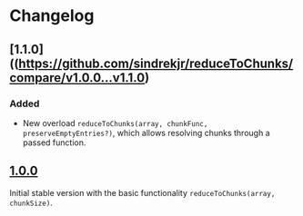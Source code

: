 # Changelog

## [1.1.0]((https://github.com/sindrekjr/reduceToChunks/compare/v1.0.0...v1.1.0)
### Added
- New overload `reduceToChunks(array, chunkFunc, preserveEmptyEntries?)`, which allows resolving chunks through a passed function.

## [1.0.0](https://github.com/sindrekjr/reduceToChunks/tree/v1.0.0)
Initial stable version with the basic functionality `reduceToChunks(array, chunkSize)`.